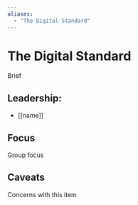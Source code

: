 ```yaml
---
aliases:
  - "The Digital Standard"
---
```

# The Digital Standard

Brief

## Leadership:

- [[name]]

## Focus

Group focus

## Caveats 

Concerns with this item